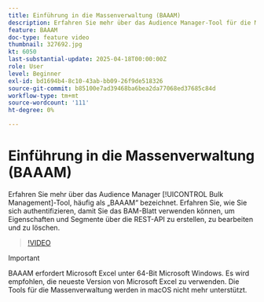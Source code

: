 ```yaml
---
title: Einführung in die Massenverwaltung (BAAAM)
description: Erfahren Sie mehr über das Audience Manager-Tool für die Massenverwaltung, häufig als „BAAAM“ bezeichnet. Erfahren Sie, wie Sie sich authentifizieren, damit Sie das BAM-Blatt verwenden können, um Eigenschaften und Segmente über die REST-API zu erstellen, zu bearbeiten und zu löschen.
feature: BAAAM
doc-type: feature video
thumbnail: 327692.jpg
kt: 6050
last-substantial-update: 2025-04-18T00:00:00Z
role: User
level: Beginner
exl-id: bd1694b4-8c10-43ab-bb09-26f9de518326
source-git-commit: b85100e7ad39468ba6bea2da77068ed37685c84d
workflow-type: tm+mt
source-wordcount: '111'
ht-degree: 0%

---
```


# Einführung in die Massenverwaltung (BAAAM)

Erfahren Sie mehr über das Audience Manager [!UICONTROL Bulk Management]-Tool, häufig als „BAAAM“ bezeichnet. Erfahren Sie, wie Sie sich authentifizieren, damit Sie das BAM-Blatt verwenden können, um Eigenschaften und Segmente über die REST-API zu erstellen, zu bearbeiten und zu löschen.

>[!VIDEO](https://video.tv.adobe.com/v/340484/?quality=12&learn=on&captions=ger)

>[!IMPORTANT]
>
>BAAAM erfordert Microsoft Excel unter 64-Bit Microsoft Windows. Es wird empfohlen, die neueste Version von Microsoft Excel zu verwenden. Die Tools für die Massenverwaltung werden in macOS nicht mehr unterstützt.
